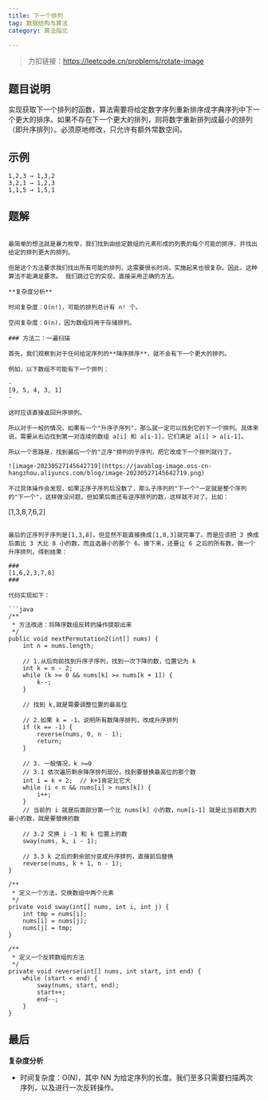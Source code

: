 ```yaml
---
title: 下一个排列
tag: 数据结构与算法
category: 算法指北

---
```


> 力扣链接：https://leetcode.cn/problems/rotate-image

## 题目说明

实现获取下一个排列的函数，算法需要将给定数字序列重新排序成字典序列中下一个更大的排序。如果不存在下一个更大的排列，则将数字重新排列成最小的排列（即升序排列）。必须原地修改，只允许有额外常数空间。

## 示例

```
1,2,3 → 1,3,2
3,2,1 → 1,2,3
1,1,5 → 1,5,1
```

## 题解

```方法一：暴力法

最简单的想法就是暴力枚举，我们找到由给定数组的元素形成的列表的每个可能的排序，并找出给定的排列更大的排列。

但是这个方法要求我们找出所有可能的排列，这需要很长时间，实施起来也很复杂。因此，这种算法不能满足要求。 我们跳过它的实现，直接采用正确的方法。

**复杂度分析**

时间复杂度：O(n!)，可能的排列总计有 n! 个。

空间复杂度：O(n)，因为数组将用于存储排列。

### 方法二：一遍扫描

首先，我们观察到对于任何给定序列的**降序排序**，就不会有下一个更大的排列。

例如，以下数组不可能有下一个排列：

- 
[9, 5, 4, 3, 1]
- 

这时应该直接返回升序排列。

所以对于一般的情况，如果有一个"升序子序列"，那么就一定可以找到它的下一个排列。具体来说，需要从右边找到第一对连续的数组 a[i] 和 a[i-1]，它们满足 a[i] > a[i-1]。

所以一个思路是，找到最后一个的"正序"排列的子序列，把它改成下一个排列就行了。

![image-20230527145642719](https://javablog-image.oss-cn-hangzhou.aliyuncs.com/blog/image-20230527145642719.png)

不过具体操作会发现，如果正序子序列后没数了，那么子序列的"下一个"一定就是整个序列的"下一个"，这样做没问题，但如果后面还有逆序排列的数，这样就不对了。比如：

```
[1,3,8,7,6,2]
```

最后的正序列子序列是[1,3,8]，但显然不能直接换成[1,8,3]就完事了。而是应该把 3 换成后面比 3 大比 8 小的数，而且选最小的那个 6。接下来，还要让 6 之后的所有数，做一个升序排列，得到结果：

### 
[1,6,2,3,7,8]
###

代码实现如下：

```java
/**
 * 方法改进：将降序数组反转的操作提取出来
 */
public void nextPermutation2(int[] nums) {
    int n = nums.length;
​
    // 1.从后向前找到升序子序列，找到一次下降的数，位置记为 k
    int k = n - 2;
    while (k >= 0 && nums[k] >= nums[k + 1]) {
        k--;
    }
​
    // 找到 k,就是需要调整位置的最高位
​
    // 2.如果 k = -1，说明所有数降序排列，改成升序排列
    if (k == -1) {
        reverse(nums, 0, n - 1);
        return;
    }
​
    // 3. 一般情况，k >=0
    // 3.1 依次遍历剩余降序排列部分，找到要替换最高位的那个数
    int i = k + 2;  // k+1肯定比它大
    while (i < n && nums[i] > nums[k]) {
        i++;
    }
    // 当前的 i 就是后面部分第一个比 nums[k] 小的数，num[i-1] 就是比当前数大的最小的数，就是要替换的数
​
    // 3.2 交换 i -1 和 k 位置上的数
    sway(nums, k, i - 1);
​
    // 3.3 k 之后的剩余部分变成升序排列，直接前后替换
    reverse(nums, k + 1, n - 1);
}
​
/**
 * 定义一个方法，交换数组中两个元素
 */
private void sway(int[] nums, int i, int j) {
    int tmp = nums[i];
    nums[i] = nums[j];
    nums[j] = tmp;
}
​
/**
 * 定义一个反转数组的方法
 */
private void reverse(int[] nums, int start, int end) {
    while (start < end) {
        sway(nums, start, end);
        start++;
        end--;
    }
}
```

## 最后

**复杂度分析**

- 时间复杂度：O(N)，其中 NN 为给定序列的长度。我们至多只需要扫描两次序列，以及进行一次反转操作。

```{0}
